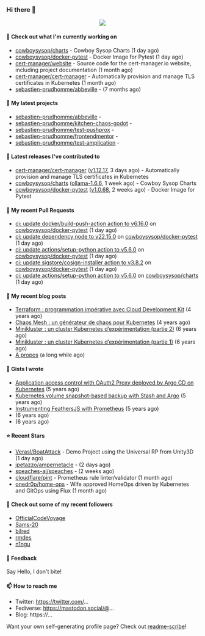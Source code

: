 ### Hi there 👋

<p align="center"><img src="https://github-readme-stats.vercel.app/api?username=sebastien-prudhomme&show_icons=true&locale=en"/></p>

#### 👷 Check out what I'm currently working on

- [cowboysysop/charts](https://github.com/cowboysysop/charts) - Cowboy Sysop Charts (1 day ago)
- [cowboysysop/docker-pytest](https://github.com/cowboysysop/docker-pytest) - Docker Image for Pytest (1 day ago)
- [cert-manager/website](https://github.com/cert-manager/website) - Source code for the cert-manager.io website, including project documentation (1 month ago)
- [cert-manager/cert-manager](https://github.com/cert-manager/cert-manager) - Automatically provision and manage TLS certificates in Kubernetes (1 month ago)
- [sebastien-prudhomme/abbeville](https://github.com/sebastien-prudhomme/abbeville) -  (7 months ago)

#### 🌱 My latest projects

- [sebastien-prudhomme/abbeville](https://github.com/sebastien-prudhomme/abbeville) - 
- [sebastien-prudhomme/kitchen-chaos-godot](https://github.com/sebastien-prudhomme/kitchen-chaos-godot) - 
- [sebastien-prudhomme/test-pushprox](https://github.com/sebastien-prudhomme/test-pushprox) - 
- [sebastien-prudhomme/frontendmentor](https://github.com/sebastien-prudhomme/frontendmentor) - 
- [sebastien-prudhomme/test-amplication](https://github.com/sebastien-prudhomme/test-amplication) - 

#### 🔭 Latest releases I've contributed to

- [cert-manager/cert-manager](https://github.com/cert-manager/cert-manager) ([v1.12.17](https://github.com/cert-manager/cert-manager/releases/tag/v1.12.17), 3 days ago) - Automatically provision and manage TLS certificates in Kubernetes
- [cowboysysop/charts](https://github.com/cowboysysop/charts) ([ollama-1.6.6](https://github.com/cowboysysop/charts/releases/tag/ollama-1.6.6), 1 week ago) - Cowboy Sysop Charts
- [cowboysysop/docker-pytest](https://github.com/cowboysysop/docker-pytest) ([v1.0.68](https://github.com/cowboysysop/docker-pytest/releases/tag/v1.0.68), 2 weeks ago) - Docker Image for Pytest

#### 🔨 My recent Pull Requests

- [ci: update docker/build-push-action action to v6.16.0](https://github.com/cowboysysop/docker-pytest/pull/487) on [cowboysysop/docker-pytest](https://github.com/cowboysysop/docker-pytest) (1 day ago)
- [ci: update dependency node to v22.15.0](https://github.com/cowboysysop/docker-pytest/pull/486) on [cowboysysop/docker-pytest](https://github.com/cowboysysop/docker-pytest) (1 day ago)
- [ci: update actions/setup-python action to v5.6.0](https://github.com/cowboysysop/docker-pytest/pull/485) on [cowboysysop/docker-pytest](https://github.com/cowboysysop/docker-pytest) (1 day ago)
- [ci: update sigstore/cosign-installer action to v3.8.2](https://github.com/cowboysysop/docker-pytest/pull/484) on [cowboysysop/docker-pytest](https://github.com/cowboysysop/docker-pytest) (1 day ago)
- [ci: update actions/setup-python action to v5.6.0](https://github.com/cowboysysop/charts/pull/880) on [cowboysysop/charts](https://github.com/cowboysysop/charts) (1 day ago)

#### 📜 My recent blog posts

- [Terraform : programmation impérative avec Cloud Development Kit](https://www.cowboysysop.com/post/terraform-programmation-imperative-avec-cloud-development-kit/) (4 years ago)
- [Chaos Mesh : un générateur de chaos pour Kubernetes](https://www.cowboysysop.com/post/chaos-mesh-un-generateur-de-chaos-pour-kubernetes/) (4 years ago)
- [Minikluster : un cluster Kubernetes d’expérimentation (partie 2)](https://www.cowboysysop.com/post/minikluster-un-cluster-kubernetes-d-experimentation-partie-2/) (6 years ago)
- [Minikluster : un cluster Kubernetes d’expérimentation (partie 1)](https://www.cowboysysop.com/post/minikluster-un-cluster-kubernetes-d-experimentation-partie-1/) (6 years ago)
- [À propos](https://www.cowboysysop.com/page/a-propos/) (a long while ago)

#### 📓 Gists I wrote

- [Application access control with OAuth2 Proxy deployed by Argo CD on Kubernetes](https://gist.github.com/c90af146c465305087d5f5a55990ca71) (5 years ago)
- [Kubernetes volume snapshot-based backup with Stash and Argo](https://gist.github.com/c53e870dc6b4987fefa4c36ea9f1187c) (5 years ago)
- [Instrumenting FeathersJS with Prometheus](https://gist.github.com/93ab307c8c03a9c5fdb1ff728f413855) (5 years ago)
- [](https://gist.github.com/9827398f4f792569e56351ac56e80b80) (6 years ago)
- [](https://gist.github.com/064f0ea019c9ff37b71ebc023c0a0c6b) (6 years ago)

#### ⭐ Recent Stars

- [Verasl/BoatAttack](https://github.com/Verasl/BoatAttack) - Demo Project using the Universal RP from Unity3D (1 day ago)
- [jpetazzo/ampernetacle](https://github.com/jpetazzo/ampernetacle) -  (2 days ago)
- [speaches-ai/speaches](https://github.com/speaches-ai/speaches) -  (2 weeks ago)
- [cloudflare/pint](https://github.com/cloudflare/pint) - Prometheus rule linter/validator (1 month ago)
- [onedr0p/home-ops](https://github.com/onedr0p/home-ops) - Wife approved HomeOps driven by Kubernetes and GitOps using Flux (1 month ago)

#### 👯 Check out some of my recent followers

- [OfficialCodeVoyage](https://github.com/OfficialCodeVoyage)
- [Sams-20](https://github.com/Sams-20)
- [bilred](https://github.com/bilred)
- [rmdes](https://github.com/rmdes)
- [n1ngu](https://github.com/n1ngu)

#### 💬 Feedback

Say Hello, I don't bite!

#### 📫 How to reach me

- Twitter: https://twitter.com/...
- Fediverse: https://mastodon.social/@...
- Blog: https://...

Want your own self-generating profile page? Check out [readme-scribe](https://github.com/muesli/readme-scribe)!
